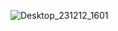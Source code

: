 ![Desktop_231212_1601](https://github.com/d1VaN47/Software_Engineering/assets/145551753/9bc11bed-8b7f-44b3-85c0-45735942d07a)
